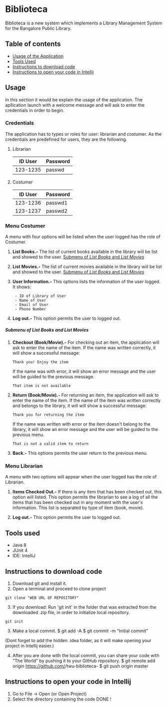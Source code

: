 # Biblioteca

Biblioteca is a new system which implements a Library Management System for  the Bangalore Public Library.

## Table of contents

- [Usage of the Application](#usage-of-the-application)
- [Tools Used](#tools-used)
- [Instructions to download code](#instructions-to-download-code)
- [Instructions to open your code in Intellij](#instructions-to-open-your-code)

## Usage
In this section it would be explain the usage of the application. The apllication launch with a welcome message and will ask to enter the credentials in order to begin.

### Credentials
The application has to types or roles for user: librarian and costumer. As the credentials are predefined for users, they are the following.
1. Librarian

    ID User | Password
    --- | ---
    123-1235 | passwd

2. Costumer

    ID User | Password
    --- | ---
    123-1236 | passwd1
    123-1237 | passwd2

### Menu Costumer
A menu with four options will be listed when the user logged has the role of Costumer.
1. **List Books.-** The list of current books available in the library wiil be list and showed to the user.
[Submenu of *List Books* and *List Movies*](#submenu-of-list-books-and-list-movies)
2. **List Movies.-** The list of current movies available in the library wiil be list and showed to the user.
[Submenu of *List Books* and *List Movies*](#submenu-of-list-books-and-list-movies)
3. **User Information.-** This options lists the information of the user logged.
It shows:

        - ID of Library of User
        - Name of User
        - Email of User
        - Phone Number

4. **Log out.-** This option permits the user to logged out.

##### Submenu of *List Books* and *List Movies*
1. **Checkout (Book/Movie).-** For checking out an item, the application will ask to enter the name of the item.
If the name was written correctly, it will show a successful message:
   ```
   Thank you! Enjoy the item
   ```
    If the name was with error, it will show an error message and the user will be guided to the previous message.
    ```
   That item is not available
   ```

2. **Return (Book/Movie).-** For returning an item, the application will ask to enter the name of the item.
If the name of the item was written correctly and belongs to the library, it will will show a successful message:
    ```
   Thank you for returning the item
   ```
    If the name was written with error or the item doesn't belong to the library, it will show an error message and the user will be guided to the previous menu.
    ```
    That is not a valid item to return
    ```

3. **Back.-** This options permits the user return to the previous menu.

### Menu Librarian
A menu with two options will appear when the user logged has the role of Librarian.
1. **Items Checked Out.-** If there is any item that has been checked out, this option will listed. This option permits the librarian to see a log of all the items that has been checked out in any moment with the user's information.
This list is separated by type of item (book, movie).

2. **Log out.-** This option permits the user to logged out.

## Tools used

* Java 8
* JUnit 4
* IDE: IntelliJ

## Instructions to download code

1. Download git and install it.
2. Open a terminal and proceed to clone project
```
git clone "WEB URL OF REPOSITORY"
```
3. If you download: Run 'git init' in the folder that was extracted from the downloaded .zip file, in order to
 initialize local repository.
```
git init
```

3. Make a local commit.
    $ git add -A
    $ git commit -m “Initial commit”

(Dont forget to add the hidden .idea folder, as it will make opening your project in Intellij easier.)

4. After you are done with the local commit, you can share your code with "The World" by pushing it to your
 GitHub repository.
    $ git remote add origin https://github.com/<YOUR-GITHUB-USERNAME>/twu-biblioteca-<YOURNAME>
    $ git push origin master

## Instructions to open your code in Intellij

1. Go to File -> Open (or Open Project)
2. Select the directory containing the code
DONE !


